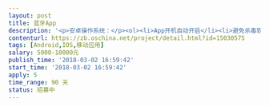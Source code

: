 ```yaml
---                
layout: post       
title: 蓝牙App           
description: '<p>安卓操作系统：</p><ol><li>App开机自动开启</li><li>避免杀毒软件杀死</li><li>避免电量优化软件杀死</li><li>避免因手机内存吃紧而被杀死</li><li>避免用户因误操作退出蓝牙钥匙App</li><li>App后台运行耗电量小于电池容量的5%（每12小时）</li><li>APP适用于销量Top100的手机</li><li>&nbsp;App适用率覆盖Andriod系统4.3及以上版本+蓝牙4.0及以上协议的安卓手机</li></ol><p>苹果操作系统：</p><ol><li>避免杀毒软件杀死</li><li>避免电量优化软件杀死</li><li>避免因手机App因用级内存不足而被杀死</li><li>退出蓝牙钥匙App或者关闭蓝牙开关时提示用户</li><li>App后台运行耗电量小于电池容量的5%（每12小时）</li><li>App适用于7.0及以上版本IOS系统（iPad等平板设备不做要求）</li></ol>'     
contenturl: https://zb.oschina.net/project/detail.html?id=15030575      
tags: [Android,IOS,移动应用]            
salary: 5000-10000元          
publish_time: '2018-03-02 16:59:42'         
start_time: '2018-03-02 16:59:42'           
apply: 5                   
time_range: 90 天              
status: 招募中                  
---                 
```

